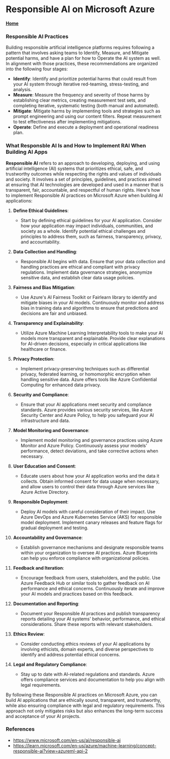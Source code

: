 # Responsible AI on Microsoft Azure

**[Home](../README.md)**

### Responsible AI Practices

Building responsible artificial intelligence platforms requires following a pattern that involves asking teams to Identify, Measure, and Mitigate potential harms, and have a plan for how to Operate the AI system as well. In alignment with those practices, these recommendations are organized into the following four stages:

- **Identify**: Identify and prioritize potential harms that could result from your AI system through iterative red-teaming, stress-testing, and analysis.
- **Measure**: Measure the frequency and severity of those harms by establishing clear metrics, creating measurement test sets, and completing iterative, systematic testing (both manual and automated).
- **Mitigate**: Mitigate harms by implementing tools and strategies such as prompt engineering and using our content filters. Repeat measurement to test effectiveness after implementing mitigations.
- **Operate**: Define and execute a deployment and operational readiness plan.

### What Responsble AI Is and How to Implement RAI When Building AI Apps

**Responsible AI** refers to an approach to developing, deploying, and using artificial intelligence (AI) systems that prioritizes ethical, safe, and trustworthy outcomes while respecting the rights and values of individuals and society. It involves a set of principles, guidelines, and practices aimed at ensuring that AI technologies are developed and used in a manner that is transparent, fair, accountable, and respectful of human rights. Here's how to implement Responsible AI practices on Microsoft Azure when building AI applications:

1. **Define Ethical Guidelines**:
    - Start by defining ethical guidelines for your AI application. Consider how your application may impact individuals, communities, and society as a whole. Identify potential ethical challenges and principles to address them, such as fairness, transparency, privacy, and accountability.

2. **Data Collection and Handling**:
    - Responsible AI begins with data. Ensure that your data collection and handling practices are ethical and compliant with privacy regulations. Implement data governance strategies, anonymize sensitive data, and establish clear data usage policies.

3. **Fairness and Bias Mitigation**:
    - Use Azure's AI Fairness Toolkit or Fairlearn library to identify and mitigate biases in your AI models. Continuously monitor and address bias in training data and algorithms to ensure that predictions and decisions are fair and unbiased.

4. **Transparency and Explainability**:
    - Utilize Azure Machine Learning Interpretability tools to make your AI models more transparent and explainable. Provide clear explanations for AI-driven decisions, especially in critical applications like healthcare or finance.

5. **Privacy Protection**:
    - Implement privacy-preserving techniques such as differential privacy, federated learning, or homomorphic encryption when handling sensitive data. Azure offers tools like Azure Confidential Computing for enhanced data privacy.

6. **Security and Compliance**:
    - Ensure that your AI applications meet security and compliance standards. Azure provides various security services, like Azure Security Center and Azure Policy, to help you safeguard your AI infrastructure and data.

7. **Model Monitoring and Governance**:
    - Implement model monitoring and governance practices using Azure Monitor and Azure Policy. Continuously assess your models' performance, detect deviations, and take corrective actions when necessary.

8. **User Education and Consent**:
    - Educate users about how your AI application works and the data it collects. Obtain informed consent for data usage when necessary, and allow users to control their data through Azure services like Azure Active Directory.

9. **Responsible Deployment**:
    - Deploy AI models with careful consideration of their impact. Use Azure DevOps and Azure Kubernetes Service (AKS) for responsible model deployment. Implement canary releases and feature flags for gradual deployment and testing.

10. **Accountability and Governance**:
    - Establish governance mechanisms and designate responsible teams within your organization to oversee AI practices. Azure Blueprints can help you enforce compliance with organizational policies.

11. **Feedback and Iteration**:
    - Encourage feedback from users, stakeholders, and the public. Use Azure Feedback Hub or similar tools to gather feedback on AI performance and ethical concerns. Continuously iterate and improve your AI models and practices based on this feedback.

12. **Documentation and Reporting**:
    - Document your Responsible AI practices and publish transparency reports detailing your AI systems' behavior, performance, and ethical considerations. Share these reports with relevant stakeholders.

13. **Ethics Review**:
    - Consider conducting ethics reviews of your AI applications by involving ethicists, domain experts, and diverse perspectives to identify and address potential ethical concerns.

14. **Legal and Regulatory Compliance**:
    - Stay up to date with AI-related regulations and standards. Azure offers compliance services and documentation to help you align with legal requirements.

By following these Responsible AI practices on Microsoft Azure, you can build AI applications that are ethically sound, transparent, and trustworthy, while also ensuring compliance with legal and regulatory requirements. This approach not only mitigates risks but also enhances the long-term success and acceptance of your AI projects.

### References
- https://www.microsoft.com/en-us/ai/responsible-ai
- https://learn.microsoft.com/en-us/azure/machine-learning/concept-responsible-ai?view=azureml-api-2

